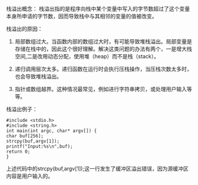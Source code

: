 栈溢出概念：
栈溢出指的是程序向栈中某个变量中写入的字节数超过了这个变量本身所申请的字节数，因而导致栈中与其相邻的变量的值被改变。

栈溢出的原因：

1. 局部数组过大。当函数内部的数组过大时，有可能导致堆栈溢出。局部变量是存储在栈中的，因此这个很好理解。解决这类问题的办法有两个，一是增大栈空间,二是改用动态分配，使用堆（heap）而不是栈（stack）。

2. 递归调用层次太多。递归函数在运行时会执行压栈操作，当压栈次数太多时，也会导致堆栈溢出。

3. 指针或数组越界。这种情况最常见，例如进行字符串拷贝，或处理用户输入等等。

栈溢出例子：

```
#include <stdio.h>
#include <string.h>
int main(int argc, char* argv[]) {
char buf[256];
strcpy(buf,argv[1]);
printf("Input:%s\n",buf);
return 0;
}
```
上述代码中的strcpy(buf,argv[1]);这一行发生了缓冲区溢出错误，因为源缓冲区内容是用户输入的。